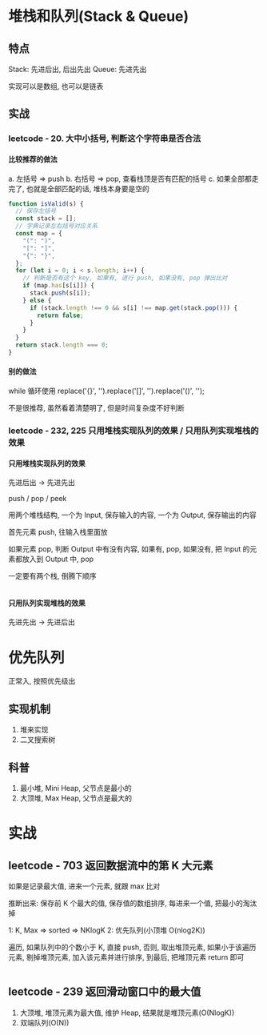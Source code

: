 # 堆栈和队列(Stack & Queue)

## 特点

Stack: 先进后出, 后出先出
Queue: 先进先出

实现可以是数组, 也可以是链表

## 实战

### leetcode - 20. 大中小括号, 判断这个字符串是否合法

#### 比较推荐的做法

a. 左括号 => push
b. 右括号 => pop, 查看栈顶是否有匹配的括号
c. 如果全部都走完了, 也就是全部匹配的话, 堆栈本身要是空的

```js
function isValid(s) {
  // 保存左括号
  const stack = [];
  // 字典记录左右括号对应关系
  const map = {
    "(": ")",
    "[": "]",
    "{": "}",
  };
  for (let i = 0; i < s.length; i++) {
    // 判断是否有这个 key, 如果有, 进行 push, 如果没有, pop 弹出比对
    if (map.has[s[i]]) {
      stack.push(s[i]);
    } else {
      if (stack.length !== 0 && s[i] !== map.get(stack.pop())) {
        return false;
      }
    }
  }
  return stack.length === 0;
}
```

#### 别的做法

while 循环使用 replace('{}', '').replace('[]', '').replace('()', '');

不是很推荐, 虽然看着清楚明了, 但是时间复杂度不好判断

### leetcode - 232, 225 只用堆栈实现队列的效果 / 只用队列实现堆栈的效果

#### 只用堆栈实现队列的效果

先进后出 -> 先进先出

push / pop / peek

用两个堆栈结构, 一个为 Input, 保存输入的内容, 一个为 Output, 保存输出的内容

首先元素 push, 往输入栈里面放

如果元素 pop, 判断 Output 中有没有内容, 如果有, pop, 如果没有, 把 Input 的元素都放入到 Output 中, pop

一定要有两个栈, 倒腾下顺序

```js

```

#### 只用队列实现堆栈的效果

先进先出 -> 先进后出

# 优先队列

正常入, 按照优先级出

## 实现机制

1. 堆来实现
2. 二叉搜索树

## 科普

1. 最小堆, Mini Heap, 父节点是最小的
2. 大顶堆, Max Heap, 父节点是最大的

# 实战

## leetcode - 703 返回数据流中的第 K 大元素

如果是记录最大值, 进来一个元素, 就跟 max 比对

推断出来: 保存前 K 个最大的值, 保存值的数组排序, 每进来一个值, 把最小的淘汰掉

1: K, Max => sorted => NKlogK
2: 优先队列(小顶堆 O(nlog2K))

遍历, 如果队列中的个数小于 K, 直接 push,
否则, 取出堆顶元素, 如果小于该遍历元素, 剔掉堆顶元素, 加入该元素并进行排序, 到最后, 把堆顶元素 return 即可

```js

```

## leetcode - 239 返回滑动窗口中的最大值

1. 大顶堆, 堆顶元素为最大值, 维护 Heap, 结果就是堆顶元素(O(NlogK))
2. 双端队列(O(N))

```js

```
